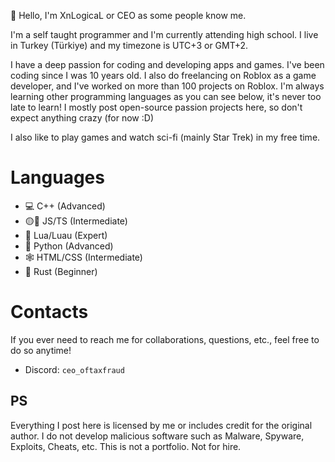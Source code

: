 :wave: Hello, I'm XnLogicaL or CEO as some people know me.

I'm a self taught programmer and I'm currently attending high school.
I live in Turkey (Türkiye) and my timezone is UTC+3 or GMT+2.


I have a deep passion for coding and developing apps and games. I've been coding since I was 10 years old.
I also do freelancing on Roblox as a game developer, and I've worked on more than 100 projects on Roblox.
I'm always learning other programming languages as you can see below, it's never too late to learn!
I mostly post open-source passion projects here, so don't expect anything crazy (for now :D)

I also like to play games and watch sci-fi (mainly Star Trek) in my free time.

# Languages
- 💻 C++ (Advanced)
- 🟡🔵 JS/TS (Intermediate)
- 🌙 Lua/Luau (Expert)
- :snake: Python (Advanced)
- 🕸️ HTML/CSS (Intermediate)
- 🦀 Rust (Beginner)

# Contacts
If you ever need to reach me for collaborations, questions, etc., feel free to do so anytime!
- Discord: `ceo_oftaxfraud`

## PS
Everything I post here is licensed by me or includes credit for the original author. I do not develop malicious software such as Malware, Spyware, Exploits, Cheats, etc. This is not a portfolio. Not for hire.

